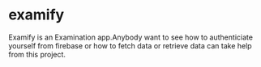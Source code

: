 # examify
Examify is an Examination app.Anybody want to see how to authenticiate yourself from firebase or how to fetch data or retrieve data can take help from this project.
